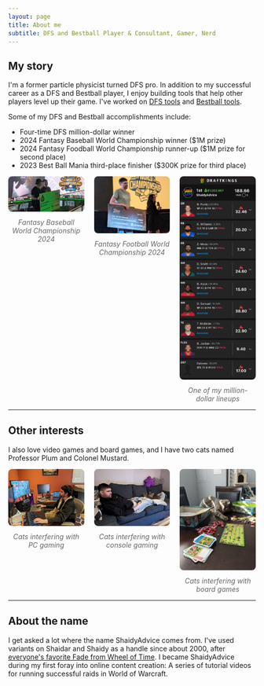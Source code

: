 ```yaml
---
layout: page
title: About me
subtitle: DFS and Bestball Player & Consultant, Gamer, Nerd
---
```

## My story
I'm a former particle physicist turned DFS pro. In addition to my successful career as a DFS and Bestball player, I enjoy building tools that help other players level up their game. I've worked on [DFS tools](shaidyadvice.com/dfs-tools) and [Bestball tools](bestball-tools.html). 

Some of my DFS and Bestball accomplishments include: 
- Four-time DFS million-dollar winner
- 2024 Fantasy Baseball World Championship winner ($1M prize)
- 2024 Fantasy Foodball World Championship runner-up ($1M prize for second place)
- 2023 Best Ball Mania third-place finisher ($300K prize for third place)

<!--Photo gallery-->
<div style="display: flex; gap: 20px; align-items: flex-start;">
  <!--Photo 1-->
  <div style="flex: 1; text-align: center;">
    <img src="/assets/FBWC_2024.jpg" alt="Fantasy Baseball World Championship 2024" style="width: 100%; border-radius: 8px;">
    <div style="font-size: 14px; color: #666; font-style: italic; margin-top: 10px;">Fantasy Baseball World Championship 2024</div>
  </div>
  <!--Photo 2-->
  <div style="flex: 1; text-align: center;">
    <img src="/assets/FFWC_2024.jpg" alt="Fantasy Football World Championship 2024" style="width: 100%; border-radius: 8px;">
    <div style="font-size: 14px; color: #666; font-style: italic; margin-top: 10px;">Fantasy Football World Championship 2024</div>
  </div>
  <!--Photo 3 with link-->
  <div style="flex: 1; text-align: center;">
    <img src="/assets/winning-lineup.jpeg" alt="One of my million-dollar lineups" style="width: 100%; border-radius: 8px;"> 
    <div style="font-size: 14px; color: #666; font-style: italic; margin-top: 10px;">One of my million-dollar lineups</div>
  </div>
</div>

***

## Other interests
I also love video games and board games, and I have two cats named Professor Plum and Colonel Mustard.

<!-- Cat photo gallery --> 
<div style="display: flex; gap: 20px; align-items: flex-start;">
  <div style="flex: 1; text-align: center;">
    <img src="/assets/cats-and-league.jpg" alt="Cats interfering with PC gaming" style="width: 100%; border-radius: 8px;">
    <div style="font-size: 14px; color: #666; font-style: italic; margin-top: 10px;">Cats interfering with PC gaming</div>
  </div>
  <div style="flex: 1; text-align: center;">
    <img src="/assets/cats-and-switch.jpg" alt="Cats interfering with console gaming" style="width: 100%; border-radius: 8px;">
    <div style="font-size: 14px; color: #666; font-style: italic; margin-top: 10px;">Cats interfering with console gaming</div>
  </div>
  <div style="flex: 1; text-align: center;">
    <img src="/assets/cat-and-board-games.jpg" alt="Cats interfering with board games" style="width: 100%; border-radius: 8px;">
    <div style="font-size: 14px; color: #666; font-style: italic; margin-top: 10px;">Cats interfering with board games</div>
  </div>
</div>

***

## About the name
I get asked a lot where the name ShaidyAdvice comes from. I've used variants on Shaidar and Shaidy as a handle since about 2000, after [everyone's favorite Fade from Wheel of Time](https://wot.fandom.com/wiki/Shaidar_Haran). I became ShaidyAdvice during my first foray into online content creation: A series of tutorial videos for running successful raids in World of Warcraft. 
